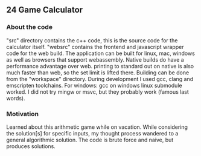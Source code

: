 ## 24 Game Calculator

### About the code
"src" directory contains the c++ code, this is the source code for the calculator itself. "websrc" contains the frontend and javascript wrapper code for the web build. The application can be built for linux, mac, windows as well as browsers that support webassembly. Native builds do have a performance advantage over web. printing to standard out on native is also much faster than web, so the set limit is lifted there. Building can be done from the "workspace" directory. During development I used gcc, clang and emscripten toolchains. For windows: gcc on windows linux submodule worked. I did not try mingw or msvc, but they probably work (famous last words).

### Motivation
Learned about this arithmetic game while on vacation. While considering the solution[s] for specific inputs, my thought process wandered to a general algorithmic solution. The code is brute force and naive, but produces solutions.
